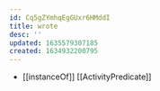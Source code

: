 ```yaml
---
id: Cq5gZYmhqEgGUxr6HMddI
title: wrote
desc: ''
updated: 1635579307185
created: 1634932200795
---
```


- [[instanceOf]] [[ActivityPredicate]]
